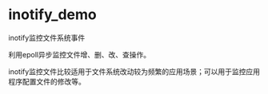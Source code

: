 # inotify_demo
inotify监控文件系统事件

利用epoll异步监控文件增、删、改、查操作。

inotify监控文件比较适用于文件系统改动较为频繁的应用场景；可以用于监控应用程序配置文件的修改等。
